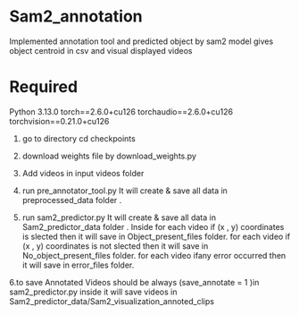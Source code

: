 # Sam2_annotation
Implemented annotation tool and predicted object by sam2 model gives object centroid in csv  and visual displayed videos 

# Required
Python 3.13.0 
torch==2.6.0+cu126
torchaudio==2.6.0+cu126
torchvision==0.21.0+cu126

1. go to directory
cd checkpoints

2. download weights file by
download_weights.py 

3. Add videos in input videos folder 

4. run pre_annotator_tool.py
It will create & save all data in preprocessed_data folder .

5. run sam2_predictor.py
It will create & save all data in Sam2_predictor_data folder .
Inside 
for each video if (x , y) coordinates is slected then it will save in Object_present_files folder.
for each video if (x , y) coordinates is not slected then it will save in No_object_present_files folder.
for each video ifany error occurred then it will save in error_files folder.

6.to save Annotated Videos
should be always (save_annotate = 1 )in sam2_predictor.py inside
it will save videos in  Sam2_predictor_data/Sam2_visualization_annoted_clips

